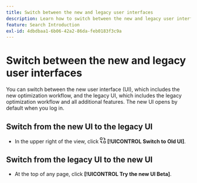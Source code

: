 ```yaml
---
title: Switch between the new and legacy user interfaces
description: Learn how to switch between the new and legacy user interfaces.
feature: Search Introduction
exl-id: 4dbdbaa1-6b06-42a2-86da-feb0183f3c9a
---
```

# Switch between the new and legacy user interfaces

You can switch between the new user interface (UI), which includes the <!-- default optimization workflow --> new optimization workflow, and the legacy UI, which includes the legacy optimization workflow and all additional features. The new UI opens by default when you log in.

## Switch from the new UI to the legacy UI

* In the upper right of the view, click ![Switch to Old UI](/help/search-social-commerce/assets/switch-to-old-ui.png "Switch to Old UI") **[!UICONTROL Switch to Old UI]**.

## Switch from the legacy UI to the new UI

* At the top of any page, click **[!UICONTROL Try the new UI Beta]**.

<!-- CHANGING ICON/location/wording WITH GA :

* In the upper right of any page, click **[!UICONTROL Switch to New UI]**.

 -->

<!--
>[!MORELIKETHIS]
>
>* [How the user interface is organized](user-interface.md)
-->
